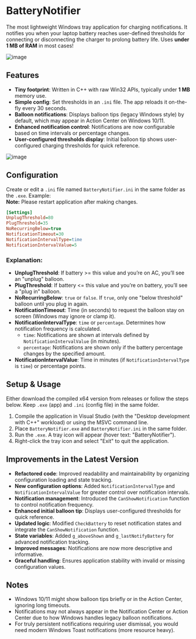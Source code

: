 # BatteryNotifier

The most lightweight Windows tray application for charging notifications. It notifies you when your laptop battery reaches user-defined thresholds for connecting or disconnecting the charger to prolong battery life. Uses **under 1 MB of RAM** in most cases!

![image](https://github.com/user-attachments/assets/ba511a98-06e0-4d29-bdad-51c21d8e5a04)

## Features

- **Tiny footprint**: Written in C++ with raw Win32 APIs, typically under **1 MB** memory use.
- **Simple config**: Set thresholds in an `.ini` file. The app reloads it on-the-fly every 30 seconds.
- **Balloon notifications**: Displays balloon tips (legacy Windows style) by default, which may appear in Action Center on Windows 10/11.
- **Enhanced notification control**: Notifications are now configurable based on time intervals or percentage changes.
- **User-configured thresholds display**: Initial balloon tip shows user-configured charging thresholds for quick reference.

![image](https://github.com/user-attachments/assets/a509f4e8-bf50-4aad-b171-8dc526d52762)

## Configuration

Create or edit a `.ini` file named `BatteryNotifier.ini` in the same folder as the `.exe`. Example:  
**Note:** Please restart application after making changes.  


```ini
[Settings]
UnplugThreshold=80
PlugThreshold=35
NoRecurringBelow=true
NotificationTimeout=30
NotificationIntervalType=time
NotificationIntervalValue=5
```

### Explanation:
- **UnplugThreshold**: If battery >= this value and you’re on AC, you’ll see an "unplug" balloon.
- **PlugThreshold**: If battery <= this value and you’re on battery, you’ll see a "plug in" balloon.
- **NoRecurringBelow**: `true` or `false`. If `true`, only one "below threshold" balloon until you plug in again.
- **NotificationTimeout**: Time (in seconds) to request the balloon stay on screen (Windows may ignore or clamp it).
- **NotificationIntervalType**: `time` or `percentage`. Determines how notification frequency is calculated.
  - `time`: Notifications are shown at intervals defined by `NotificationIntervalValue` (in minutes).
  - `percentage`: Notifications are shown only if the battery percentage changes by the specified amount.
- **NotificationIntervalValue**: Time in minutes (if `NotificationIntervalType` is `time`) or percentage points.

## Setup & Usage

Either download the compiled x64 version from releases or follow the steps below. Keep `.exe` (app) and `.ini` (config file) in the same folder.

1. Compile the application in Visual Studio (with the "Desktop development with C++" workload) or using the MSVC command line.
2. Place `BatteryNotifier.exe` and `BatteryNotifier.ini` in the same folder.
3. Run the `.exe`. A tray icon will appear (hover text: "BatteryNotifier").
4. Right-click the tray icon and select "Exit" to quit the application.

## Improvements in the Latest Version

- **Refactored code**: Improved readability and maintainability by organizing configuration loading and state tracking.
- **New configuration options**: Added `NotificationIntervalType` and `NotificationIntervalValue` for greater control over notification intervals.
- **Notification management**: Introduced the `CanShowNotification` function to control notification frequency.
- **Enhanced initial balloon tip**: Displays user-configured thresholds for quick reference.
- **Updated logic**: Modified `CheckBattery` to reset notification states and integrate the `CanShowNotification` function.
- **State variables**: Added `g_aboveShown` and `g_lastNotifyBattery` for advanced notification tracking.
- **Improved messages**: Notifications are now more descriptive and informative.
- **Graceful handling**: Ensures application stability with invalid or missing configuration values.

## Notes

- Windows 10/11 might show balloon tips briefly or in the Action Center, ignoring long timeouts.
- Notifications may not always appear in the Notification Center or Action Center due to how Windows handles legacy balloon notifications.
- For truly persistent notifications requiring user dismissal, you would need modern Windows Toast notifications (more resource heavy).

